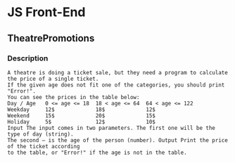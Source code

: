 # JS Front-End

## TheatrePromotions

### Description
    A theatre is doing a ticket sale, but they need a program to calculate the price of a single ticket. 
    If the given age does not fit one of the categories, you should print "Error!".
    You can see the prices in the table below: 
    Day / Age	0 <= age <= 18	18 < age <= 64	64 < age <= 122 
    Weekday	    12$	            18$	            12$ 
    Weekend	    15$         	20$         	15$ 
    Holiday	    5$	            12$	            10$ 
    Input The input comes in two parameters. The first one will be the type of day (string).
    The second – is the age of the person (number). Output Print the price of the ticket according
    to the table, or "Error!" if the age is not in the table.